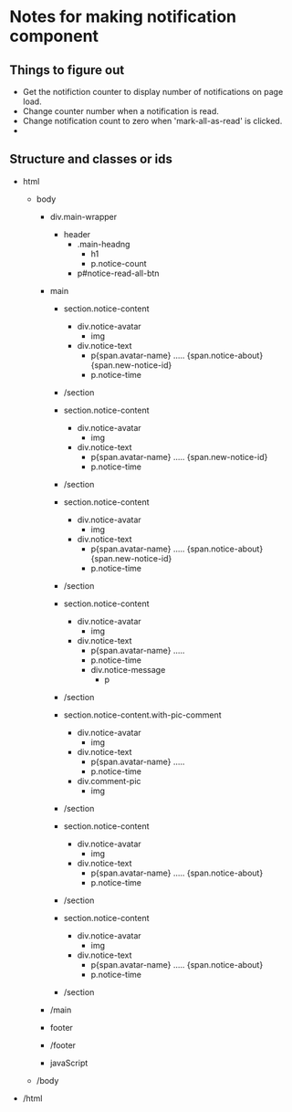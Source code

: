 # Notes for making notification component

## Things to figure out

- Get the notifiction counter to display number of notifications on page load.
- Change counter number when a notification is read.
- Change notification count to zero when 'mark-all-as-read' is clicked.
- 

## Structure and classes or ids

- html
    - body
        - div.main-wrapper
            - header
                - .main-headng
                    - h1
                    - p.notice-count
                - p#notice-read-all-btn
        - main
            - section.notice-content
                - div.notice-avatar
                    - img
                - div.notice-text
                    - p{span.avatar-name} ..... {span.notice-about}{span.new-notice-id}
                    - p.notice-time
            - /section

            - section.notice-content
                - div.notice-avatar
                    - img
                - div.notice-text
                    - p{span.avatar-name} ..... {span.new-notice-id}
                    - p.notice-time
            - /section

            - section.notice-content
                - div.notice-avatar
                    - img
                - div.notice-text
                    - p{span.avatar-name} ..... {span.notice-about}{span.new-notice-id}
                    - p.notice-time
            - /section

            - section.notice-content
                - div.notice-avatar
                    - img
                - div.notice-text
                    - p{span.avatar-name} .....
                    - p.notice-time
                    - div.notice-message
                        - p
            - /section

            - section.notice-content.with-pic-comment
                - div.notice-avatar
                    - img
                - div.notice-text
                    - p{span.avatar-name} ..... 
                    - p.notice-time
                - div.comment-pic
                    - img
            - /section

            - section.notice-content
                - div.notice-avatar
                    - img
                - div.notice-text
                    - p{span.avatar-name} ..... {span.notice-about}
                    - p.notice-time
            - /section

            - section.notice-content
                - div.notice-avatar
                    - img
                - div.notice-text
                    - p{span.avatar-name} ..... {span.notice-about}
                    - p.notice-time
            - /section
        - /main

        - footer
        - /footer

        - javaScript

    - /body
- /html
        